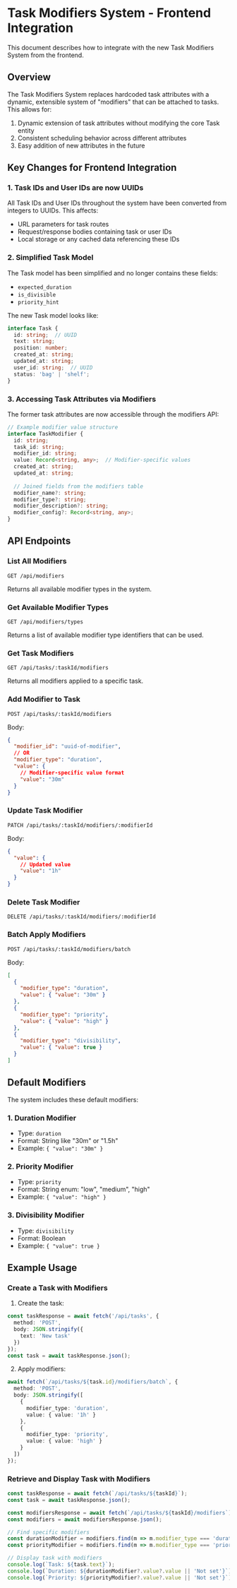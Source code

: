 # Task Modifiers System - Frontend Integration

This document describes how to integrate with the new Task Modifiers System from the frontend.

## Overview

The Task Modifiers System replaces hardcoded task attributes with a dynamic, extensible system of "modifiers" that can be attached to tasks. This allows for:

1. Dynamic extension of task attributes without modifying the core Task entity
2. Consistent scheduling behavior across different attributes
3. Easy addition of new attributes in the future

## Key Changes for Frontend Integration

### 1. Task IDs and User IDs are now UUIDs

All Task IDs and User IDs throughout the system have been converted from integers to UUIDs. This affects:

- URL parameters for task routes
- Request/response bodies containing task or user IDs
- Local storage or any cached data referencing these IDs

### 2. Simplified Task Model

The Task model has been simplified and no longer contains these fields:
- `expected_duration`
- `is_divisible`
- `priority_hint`

The new Task model looks like:

```typescript
interface Task {
  id: string;  // UUID
  text: string;
  position: number;
  created_at: string;
  updated_at: string;
  user_id: string;  // UUID
  status: 'bag' | 'shelf';
}
```

### 3. Accessing Task Attributes via Modifiers

The former task attributes are now accessible through the modifiers API:

```typescript
// Example modifier value structure
interface TaskModifier {
  id: string;
  task_id: string;
  modifier_id: string;
  value: Record<string, any>;  // Modifier-specific values
  created_at: string;
  updated_at: string;
  
  // Joined fields from the modifiers table
  modifier_name?: string;
  modifier_type?: string;
  modifier_description?: string;
  modifier_config?: Record<string, any>;
}
```

## API Endpoints

### List All Modifiers

```
GET /api/modifiers
```

Returns all available modifier types in the system.

### Get Available Modifier Types 

```
GET /api/modifiers/types
```

Returns a list of available modifier type identifiers that can be used.

### Get Task Modifiers

```
GET /api/tasks/:taskId/modifiers
```

Returns all modifiers applied to a specific task.

### Add Modifier to Task

```
POST /api/tasks/:taskId/modifiers
```

Body:
```json
{
  "modifier_id": "uuid-of-modifier", 
  // OR
  "modifier_type": "duration",
  "value": {
    // Modifier-specific value format
    "value": "30m" 
  }
}
```

### Update Task Modifier

```
PATCH /api/tasks/:taskId/modifiers/:modifierId
```

Body:
```json
{
  "value": {
    // Updated value
    "value": "1h"
  }
}
```

### Delete Task Modifier

```
DELETE /api/tasks/:taskId/modifiers/:modifierId
```

### Batch Apply Modifiers

```
POST /api/tasks/:taskId/modifiers/batch
```

Body:
```json
[
  {
    "modifier_type": "duration",
    "value": { "value": "30m" }
  },
  {
    "modifier_type": "priority",
    "value": { "value": "high" }
  },
  {
    "modifier_type": "divisibility",
    "value": { "value": true }
  }
]
```

## Default Modifiers

The system includes these default modifiers:

### 1. Duration Modifier
- Type: `duration`
- Format: String like "30m" or "1.5h"
- Example: `{ "value": "30m" }`

### 2. Priority Modifier
- Type: `priority`
- Format: String enum: "low", "medium", "high"
- Example: `{ "value": "high" }`

### 3. Divisibility Modifier
- Type: `divisibility`
- Format: Boolean
- Example: `{ "value": true }`

## Example Usage

### Create a Task with Modifiers

1. Create the task:
```typescript
const taskResponse = await fetch('/api/tasks', {
  method: 'POST',
  body: JSON.stringify({
    text: 'New task'
  })
});
const task = await taskResponse.json();
```

2. Apply modifiers:
```typescript
await fetch(`/api/tasks/${task.id}/modifiers/batch`, {
  method: 'POST',
  body: JSON.stringify([
    {
      modifier_type: 'duration',
      value: { value: '1h' }
    },
    {
      modifier_type: 'priority',
      value: { value: 'high' }
    }
  ])
});
```

### Retrieve and Display Task with Modifiers

```typescript
const taskResponse = await fetch(`/api/tasks/${taskId}`);
const task = await taskResponse.json();

const modifiersResponse = await fetch(`/api/tasks/${taskId}/modifiers`);
const modifiers = await modifiersResponse.json();

// Find specific modifiers
const durationModifier = modifiers.find(m => m.modifier_type === 'duration');
const priorityModifier = modifiers.find(m => m.modifier_type === 'priority');

// Display task with modifiers
console.log(`Task: ${task.text}`);
console.log(`Duration: ${durationModifier?.value?.value || 'Not set'}`);
console.log(`Priority: ${priorityModifier?.value?.value || 'Not set'}`);
```
